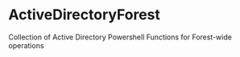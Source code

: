 # ActiveDirectoryForest
Collection of Active Directory Powershell Functions for Forest-wide operations

